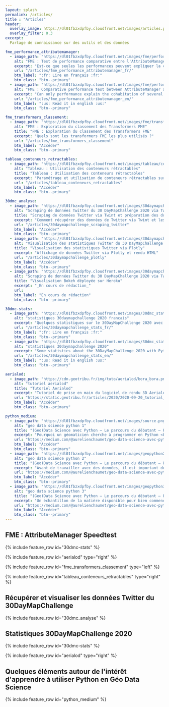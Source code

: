 ```yaml
---
layout: splash
permalink: /articles/
title : "Articles"  
header:
  overlay_image: https://dl01fbzxdpfby.cloudfront.net/images/articles.png
  overlay_filter: 0.3
excerpt:
  Partage de connaissance sur des outils et des données

fme_performance_attributemanager:
  - image_path: "https://dl01fbzxdpfby.cloudfront.net/images/fme/performance_attributemanager/fme_lizard_perf.png"
    alt: "FME : Test de performance comparative entre l'AttributeManager et certains transformers équivalents"
    excerpt: "Est-ce que seules les performances peuvent expliquer la cohabitation de plusieurs transformers FME équivalents ?"
    url: "/articles/fme_performance_attributemanager_fr/"
    btn_label: ":fr: Lire en français :fr:"
    btn_class: "btn--primary"
  - image_path: "https://dl01fbzxdpfby.cloudfront.net/images/fme/performance_attributemanager/fme_lizard_perf.png"
    alt: "FME : Comparative performance test between AttributeManager and some equivalent transformers"
    excerpt: "Can only performance explain the cohabitation of several equivalent FME transformers ?"
    url: "/articles/fme_performance_attributemanager_en/"
    btn_label: ":us: Read it in english :us:"
    btn_class: "btn--primary"

fme_transformers_classement:
  - image_path: "https://dl01fbzxdpfby.cloudfront.net/images/fme/transformers_ranking/fme_lizard_trophy.jpg"
    alt: "FME : Exploration du classement des Transformers FME"
    title: "FME : Exploration du classement des Transformers FME"
    excerpt: "Quels sont les transformers FME les plus utilisés ?"
    url: "/articles/fme_transformers_classement"
    btn_label: "Accéder"
    btn_class: "btn--primary"

tableau_conteneurs_retractables:
  - image_path: "https://dl01fbzxdpfby.cloudfront.net/images/tableau/conteneur_retractable/conteneurs_retractables.png"
    alt: "Tableau : Utilisation des conteneurs rétractables"
    title: "Tableau : Utilisation des conteneurs rétractables"
    excerpt: "Paramétrage et utilisation de conteneurs rétractables sur Tableau"
    url: "/articles/tableau_conteneurs_retractables"
    btn_label: "Accéder"
    btn_class: "btn--primary"

30dmc_analyse:
  - image_path: "https://dl01fbzxdpfby.cloudfront.net/images/30daymapchallenge_stats_coulisses/tweets_sortie_import.png"
    alt: "Scraping de données Twitter du 30 DayMapChallenge 2020 via Twint et préparation via Pandas"
    title: "Scraping de données Twitter via Twint et préparation des données via Pandas"
    excerpt: "Comment récupérer des données de Twitter via Twint et les préparer via Pandas"
    url: "/articles/30daymapchallenge_scraping_twitter"
    btn_label: "Accéder"
    btn_class: "btn--primary"
  - image_path: "https://dl01fbzxdpfby.cloudfront.net/images/30daymapchallenge_stats_coulisses/tweets_plotly.png"
    alt: "Visualisation des statistiques Twitter du 30 DayMapChallenge 2020 via Plotly"
    title: "Visualisation des statistiques Twitter via Plotly"
    excerpt: "Affichage de données Twitter via Plotly et rendu HTML"
    url: "/articles/30daymapchallenge_plotly"
    btn_label: "Accéder"
    btn_class: "btn--primary"  
  - image_path: "https://dl01fbzxdpfby.cloudfront.net/images/30daymapchallenge_stats_coulisses/tweets_bokeh.png"
    alt: "Scraping de données Twitter du 30 DayMapChallenge 2020 via Twint et préparation via Pandas"
    title: "Visualisation Bokeh déployée sur Heroku"
    excerpt: "_En cours de rédaction_"
    url: 
    btn_label: "En cours de rédaction"
    btn_class: "btn--primary"

30dmc-stats:
  - image_path: "https://dl01fbzxdpfby.cloudfront.net/images/30dmc_stats_header_sd.png"
    alt: "statistiques 30daymapchallenge 2020 francais"
    excerpt: "Quelques statistiques sur le 30DayMapChallenge 2020 avec Python"
    url: "/articles/30daymapchallenge_stats_fr/"
    btn_label: ":fr: Lire en français :fr:"
    btn_class: "btn--primary"
  - image_path: "https://dl01fbzxdpfby.cloudfront.net/images/30dmc_stats_header_sd.png"
    alt: "statistiques 30daymapchallenge 2020"
    excerpt: "Some statistics about the 30DayMapChallenge 2020 with Python"
    url: "/articles/30daymapchallenge_stats_en/"
    btn_label: ":us: Read it in english :us:"
    btn_class: "btn--primary"

aerialod:
  - image_path: "https://cdn.geotribu.fr/img/tuto/aerialod/bora_bora.png"
    alt: "tutoriel aerialod"
    title: "Tutoriel Aerialod"
    excerpt: "Tutoriel de prise en main du logiciel de rendu 3D Aerialod <br />**_Publié à l'origine sur le site de [Geotribu](https://static.geotribu.fr)_**"
    url: "https://static.geotribu.fr/articles/2020/2020-09-20_tutorial_aerialod/"
    btn_label: "Accéder"
    btn_class: "btn--primary"

python_medium:
  - image_path: "https://dl01fbzxdpfby.cloudfront.net/images/source.png"
    alt: "geo data science python 1"
    title: "(Geo)Data Science avec Python — Le parcours du débutant — Partie 1"
    excerpt: "Pourquoi un géomaticien cherche à programmer en Python <br />**_Publié à l'origine sur [Medium](https://medium.com/@aurelienchaumet)_**"
    url: "https://medium.com/@aurelienchaumet/geo-data-science-avec-python-le-parcours-du-d%C3%A9butant-partie-1-int%C3%A9r%C3%AAts-12dc7b260fa9"
    btn_label: "Accéder"
    btn_class: "btn--primary"
  - image_path: "https://dl01fbzxdpfby.cloudfront.net/images/geopython2.png"
    alt: "geo data science python 2"
    title: "(Geo)Data Science avec Python — Le parcours du débutant — Partie 2 — Environnement de travail "
    excerpt: "Avant de travailler avec des données, il est important de posséder les bons outils !<br />**_Publié à l'origine sur [Medium](https://medium.com/@aurelienchaumet)_**"
    url: "https://medium.com/@aurelienchaumet/geo-data-science-avec-python-le-parcours-du-d%C3%A9butant-partie-2-environnement-de-travail-e26fceeafd8a"
    btn_label: "Accéder"
    btn_class: "btn--primary"
  - image_path: "https://dl01fbzxdpfby.cloudfront.net/images/geopython3.png"
    alt: "geo data science python 3"
    title: "(Geo)Data Science avec Python — Le parcours du débutant — Partie 3 — Ressources"
    excerpt: "Un échantillon de la matière disponible pour bien commencer avec le travail des données sur Python <br />**_Publié à l'origine sur [Medium](https://medium.com/@aurelienchaumet)_**"
    url: "https://medium.com/@aurelienchaumet/geo-data-science-avec-python-le-parcours-du-d%C3%A9butant-partie-3-ressources-df4988dc7e45"
    btn_label: "Accéder"
    btn_class: "btn--primary"
---
```


## FME : AttributeManager Speedtest

{% include feature_row id="30dmc-stats" %}

{% include feature_row id="aerialod" type="right" %}

{% include feature_row id="fme_transformers_classement" type="left" %}

{% include feature_row id="tableau_conteneurs_retractables" type="right" %}

## Récupérer et visualiser les données Twitter du 30DayMapChallenge

{% include feature_row id="30dmc_analyse" %}

## Statistiques 30DayMapChallenge 2020

{% include feature_row id="30dmc-stats" %}

{% include feature_row id="aerialod" type="right" %}

## Quelques éléments autour de l'intérêt d'apprendre à utiliser Python en Géo Data Science

{% include feature_row id="python_medium" %}
